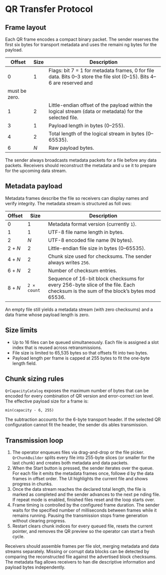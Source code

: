 # QR Transfer Protocol

## Frame layout
Each QR frame encodes a compact binary packet. The sender reserves the first six bytes for transport metadata and uses the remaini
ng bytes for the payload.

| Offset | Size | Description |
| --- | --- | --- |
| 0 | 1 | Flags: bit 7 = 1 for metadata frames, 0 for file data. Bits 0–3 store the file slot (0–15). Bits 4–6 are reserved and
 must be zero. |
| 1 | 2 | Little-endian offset of the payload within the logical stream (data or metadata) for the selected file. |
| 3 | 1 | Payload length in bytes (0–255). |
| 4 | 2 | Total length of the logical stream in bytes (0–65535). |
| 6 | _N_ | Raw payload bytes. |

The sender always broadcasts metadata packets for a file before any data packets. Receivers should reconstruct the metadata and u
se it to prepare for the upcoming data stream.

## Metadata payload
Metadata frames describe the file so receivers can display names and verify integrity. The metadata stream is structured as foll
ows:

| Offset | Size | Description |
| --- | --- | --- |
| 0 | 1 | Metadata format version (currently `1`). |
| 1 | 1 | UTF-8 file name length in bytes. |
| 2 | _N_ | UTF-8 encoded file name (N bytes). |
| 2 + _N_ | 2 | Little-endian file size in bytes (0–65535). |
| 4 + _N_ | 2 | Chunk size used for checksums. The sender always writes `256`. |
| 6 + _N_ | 2 | Number of checksum entries. |
| 8 + _N_ | `2 × count` | Sequence of 16-bit block checksums for every 256-byte slice of the file. Each checksum is the sum of the block’s bytes mod 65536. |

An empty file still yields a metadata stream (with zero checksums) and a data frame whose payload length is zero.

## Size limits
* Up to 16 files can be queued simultaneously. Each file is assigned a slot index that is reused across retransmissions.
* File size is limited to 65,535 bytes so that offsets fit into two bytes.
* Payload length per frame is capped at 255 bytes to fit the one-byte length field.

## Chunk sizing rules
`QrCapacityCatalog` exposes the maximum number of bytes that can be encoded for every combination of QR version and error-correct
ion level. The effective payload size for a frame is:

```
min(capacity - 6, 255)
```

The subtraction accounts for the 6-byte transport header. If the selected QR configuration cannot fit the header, the sender dis
ables transmission.

## Transmission loop
1. The operator enqueues files via drag-and-drop or the file picker. `QrChunkBuilder` splits every file into 255-byte slices (or 
smaller for the last chunk) and creates both metadata and data packets.
2. When the Start button is pressed, the sender iterates over the queue. For each file it emits the metadata frames once, followe
d by the data frames in offset order. The UI highlights the current file and shows progress in chunks.
3. Once the data stream reaches the declared total length, the file is marked as completed and the sender advances to the next pe
nding file. If repeat mode is enabled, finished files reset and the loop starts over.
4. Frame timing is controlled by the configured frame duration. The sender waits for the specified number of milliseconds between
 frames while it remains running. Pausing the transmission stops frame generation without clearing progress.
5. Restart clears chunk indices for every queued file, resets the current pointer, and removes the QR preview so the operator can
 start a fresh cycle.

Receivers should assemble frames per file slot, merging metadata and data streams separately. Missing or corrupt data blocks can 
be detected by comparing the reconstructed file against the advertised block checksums. The metadata flag allows receivers to han
dle descriptive information and payload bytes independently.
